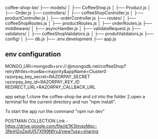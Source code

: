 coffee-shop-be/
├── models/
│ ├── CoffeeShop.js
│ ├── Product.js
│ ├── Order.js
├── controllers/
│ ├── coffeeShopController.js
│ ├── productController.js
│ ├── orderController.js
├── routes/
│ ├── coffeeShopRoutes.js
│ ├── productRoutes.js
│ ├── orderRoutes.js
├── middleware/
│ ├── asyncHandler.js
│ ├── validateRequest.js
├── validators/
│ ├── coffeeShopValidators.js
│ ├── produtValidators.js
├── config/
│ ├── db.js
├── .env.development
├── app.js


## env configuration
MONGO_URI=mongodb+srv://<username>:<password>@mongodb.net/coffeeShop?retryWrites=true&w=majority&appName=Cluster0
razorpay_key_secret=RAZORPAY_SECRET
razorpay_key_id=RAZORPAY_KEY_ID
REDIRECT_URL=RAZORPAY_CALLBACK_URL


app setup
1.clone the coffee-shop-be and cd into the folder
2.open a terminal for the current directory and run "npm install".

To start the app run the command "npm run dev"

POSTMAN  COLLECTION  Link - https://drive.google.com/file/d/1K3ImqoMqc-3NnH2oZedUI57Xf99NfrvJ/view?usp=sharing
